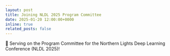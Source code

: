 ```yaml
---
layout: post
title: Joining NLDL 2025 Program Committee
date: 2025-01-20 12:00:00+0000
inline: true
related_posts: false
---
```


🔗 Serving on the Program Committee for the Northern Lights Deep Learning Conference (NLDL 2025)!